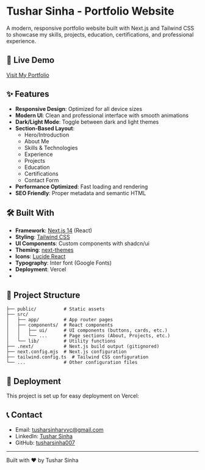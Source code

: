 # Tushar Sinha - Portfolio Website

A modern, responsive portfolio website built with Next.js and Tailwind CSS to showcase my skills, projects, education, certifications, and professional experience.

## 🚀 Live Demo

[Visit My Portfolio]([https://tushar-sinha-portfolio.vercel.app](https://my-portfolio-nu-lovat-87.vercel.app/))

## ✨ Features

- **Responsive Design**: Optimized for all device sizes
- **Modern UI**: Clean and professional interface with smooth animations
- **Dark/Light Mode**: Toggle between dark and light themes
- **Section-Based Layout**:
  - Hero/Introduction
  - About Me
  - Skills & Technologies
  - Experience
  - Projects
  - Education
  - Certifications
  - Contact Form
- **Performance Optimized**: Fast loading and rendering
- **SEO Friendly**: Proper metadata and semantic HTML

## 🛠️ Built With

- **Framework**: [Next.js 14](https://nextjs.org/) (React)
- **Styling**: [Tailwind CSS](https://tailwindcss.com/)
- **UI Components**: Custom components with shadcn/ui
- **Theming**: [next-themes](https://github.com/pacocoursey/next-themes)
- **Icons**: [Lucide React](https://lucide.dev/)
- **Typography**: Inter font (Google Fonts)
- **Deployment**: Vercel
- 
## 📝 Project Structure

```
├── public/          # Static assets
├── src/
│   ├── app/         # App router pages
│   ├── components/  # React components
│   │   ├── ui/      # UI components (buttons, cards, etc.)
│   │   └── ...      # Page sections (About, Projects, etc.)
│   └── lib/         # Utility functions
├── .next/           # Next.js build output (gitignored)
├── next.config.mjs  # Next.js configuration
├── tailwind.config.ts  # Tailwind CSS configuration
└── ...              # Other configuration files
```

## 🚀 Deployment

This project is set up for easy deployment on Vercel:

## 📞 Contact

- Email: [tusharsinharvvc@gmail.com](mailto:tusharsinharvvc@gmail.com)
- LinkedIn: [Tushar Sinha](https://www.linkedin.com/in/tushar-sinha-59a389264/)
- GitHub: [tusharsinha007](https://github.com/tusharsinha007)

---

Built with ❤️ by Tushar Sinha
